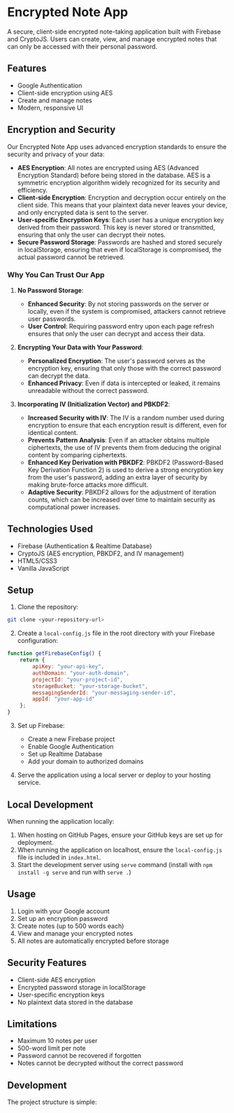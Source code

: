 # Encrypted Note App

A secure, client-side encrypted note-taking application built with Firebase and CryptoJS. Users can create, view, and manage encrypted notes that can only be accessed with their personal password.

## Features

- Google Authentication
- Client-side encryption using AES
- Create and manage notes
- Modern, responsive UI

## Encryption and Security

Our Encrypted Note App uses advanced encryption standards to ensure the security and privacy of your data:

- **AES Encryption**: All notes are encrypted using AES (Advanced Encryption Standard) before being stored in the database. AES is a symmetric encryption algorithm widely recognized for its security and efficiency.
- **Client-side Encryption**: Encryption and decryption occur entirely on the client side. This means that your plaintext data never leaves your device, and only encrypted data is sent to the server.
- **User-specific Encryption Keys**: Each user has a unique encryption key derived from their password. This key is never stored or transmitted, ensuring that only the user can decrypt their notes.
- **Secure Password Storage**: Passwords are hashed and stored securely in localStorage, ensuring that even if localStorage is compromised, the actual password cannot be retrieved.

### Why You Can Trust Our App

1. **No Password Storage**:
   - **Enhanced Security**: By not storing passwords on the server or locally, even if the system is compromised, attackers cannot retrieve user passwords.
   - **User Control**: Requiring password entry upon each page refresh ensures that only the user can decrypt and access their data.

2. **Encrypting Your Data with Your Password**:
   - **Personalized Encryption**: The user's password serves as the encryption key, ensuring that only those with the correct password can decrypt the data.
   - **Enhanced Privacy**: Even if data is intercepted or leaked, it remains unreadable without the correct password.

3. **Incorporating IV (Initialization Vector) and PBKDF2**:
   - **Increased Security with IV**: The IV is a random number used during encryption to ensure that each encryption result is different, even for identical content.
   - **Prevents Pattern Analysis**: Even if an attacker obtains multiple ciphertexts, the use of IV prevents them from deducing the original content by comparing ciphertexts.
   - **Enhanced Key Derivation with PBKDF2**: PBKDF2 (Password-Based Key Derivation Function 2) is used to derive a strong encryption key from the user's password, adding an extra layer of security by making brute-force attacks more difficult.
   - **Adaptive Security**: PBKDF2 allows for the adjustment of iteration counts, which can be increased over time to maintain security as computational power increases.


## Technologies Used

- Firebase (Authentication & Realtime Database)
- CryptoJS (AES encryption, PBKDF2, and IV management)
- HTML5/CSS3
- Vanilla JavaScript

## Setup

1. Clone the repository:
```bash
git clone <your-repository-url>
```

2. Create a `local-config.js` file in the root directory with your Firebase configuration:
```javascript
function getFirebaseConfig() {
    return {
        apiKey: "your-api-key",
        authDomain: "your-auth-domain",
        projectId: "your-project-id",
        storageBucket: "your-storage-bucket",
        messagingSenderId: "your-messaging-sender-id",
        appId: "your-app-id"
    };
}
```

3. Set up Firebase:
   - Create a new Firebase project
   - Enable Google Authentication
   - Set up Realtime Database
   - Add your domain to authorized domains

4. Serve the application using a local server or deploy to your hosting service.

## Local Development

When running the application locally:

1. When hosting on GitHub Pages, ensure your GitHub keys are set up for deployment.
2. When running the application on localhost, ensure the `local-config.js` file is included in `index.html`.
3. Start the development server using `serve` command (install with `npm install -g serve` and run with `serve .`)

## Usage

1. Login with your Google account
2. Set up an encryption password
3. Create notes (up to 500 words each)
4. View and manage your encrypted notes
5. All notes are automatically encrypted before storage

## Security Features

- Client-side AES encryption
- Encrypted password storage in localStorage
- User-specific encryption keys
- No plaintext data stored in the database

## Limitations

- Maximum 10 notes per user
- 500-word limit per note
- Password cannot be recovered if forgotten
- Notes cannot be decrypted without the correct password

## Development

The project structure is simple: